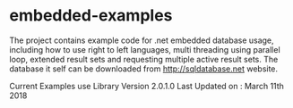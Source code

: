 # embedded-examples
The project contains example code for .net embedded database usage, including how to use right to left languages, 
multi threading using parallel loop, extended result sets and requesting multiple active result sets. 
The database it self can be downloaded from http://sqldatabase.net website.

Current Examples use Library Version 2.0.1.0
Last Updated on : March 11th 2018
